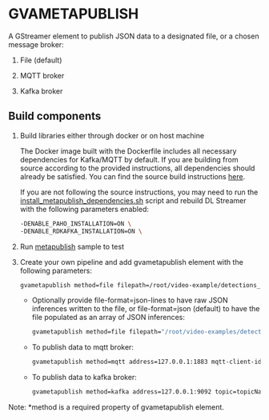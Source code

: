 # GVAMETAPUBLISH

A GStreamer element to publish JSON data to a designated file, or a chosen message broker:

1. File (default)

2. MQTT broker

3. Kafka broker

## Build components

1. Build libraries either through docker or on host machine

   The Docker image built with the Dockerfile includes all necessary dependencies for Kafka/MQTT by default.
   If you are building from source according to the provided instructions, all dependencies should already be satisfied.
   You can find the source build instructions [here](../../../../../docs/source/dev_guide/advanced_install/advanced_install_guide_compilation.md).

   If you are not following the source instructions, you may need to run the [install_metapublish_dependencies.sh](https://github.com/open-edge-platform/edge-ai-libraries/tree/main/libraries/dl-streamer/scripts/install_metapublish_dependencies.sh) script and rebuild DL Streamer with the following parameters enabled:

   ```bash
   -DENABLE_PAHO_INSTALLATION=ON \
   -DENABLE_RDKAFKA_INSTALLATION=ON \
   ```

2. Run [metapublish](https://github.com/open-edge-platform/edge-ai-libraries/tree/main/libraries/dl-streamer/samples/gst_launch/metapublish/metapublish.sh) sample to test

3. Create your own pipeline and add gvametapublish element with the following parameters:

   ```bash
   gvametapublish method=file filepath=/root/video-example/detections_2019.json
   ```

   - Optionally provide file-format=json-lines to have raw JSON inferences written to the file, or file-format=json (default) to have the file populated as an array of JSON inferences:

     ```bash
     gvametapublish method=file filepath="/root/video-examples/detections_2019.json" file-format=json-lines
     ```

   - To publish data to mqtt broker:

     ```bash
     gvametapublish method=mqtt address=127.0.0.1:1883 mqtt-client-id=clientIdValue topic=topicName
     ```

   - To publish data to kafka broker:

     ```bash
     gvametapublish method=kafka address=127.0.0.1:9092 topic=topicName
     ```

Note: \*method is a required property of gvametapublish element.
